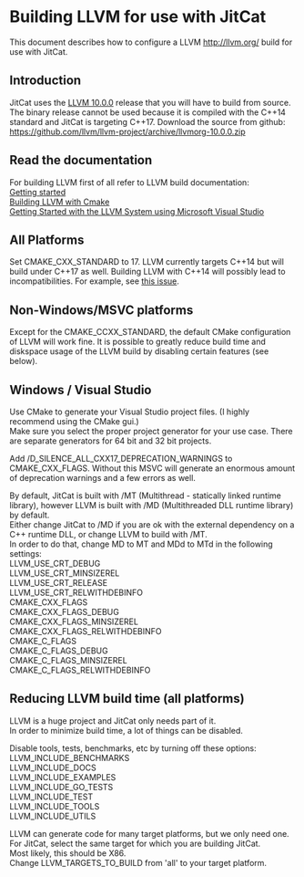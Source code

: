 # Building LLVM for use with JitCat
This document describes how to configure a LLVM http://llvm.org/ build for use with JitCat.

## Introduction
JitCat uses the [LLVM 10.0.0](https://github.com/llvm/llvm-project/releases/tag/llvmorg-10.0.0) release that you will have to build from source. The binary release cannot be used because it is compiled with the C++14 standard and JitCat is targeting C++17.
Download the source from github: https://github.com/llvm/llvm-project/archive/llvmorg-10.0.0.zip

## Read the documentation
For building LLVM first of all refer to LLVM build documentation:  
[Getting started](https://llvm.org/docs/GettingStarted.html)  
[Building LLVM with Cmake](https://llvm.org/docs/CMake.html)  
[Getting Started with the LLVM System using Microsoft Visual Studio](https://llvm.org/docs/GettingStartedVS.html)  

## All Platforms
Set CMAKE_CXX_STANDARD to 17. LLVM currently targets C++14 but will build under C++17 as well. Building LLVM with C++14 will possibly lead to incompatibilities. For example, see [this issue](https://github.com/mvhooren/JitCat/issues/13).

## Non-Windows/MSVC platforms
Except for the CMAKE_CCXX_STANDARD, the default CMake configuration of LLVM will work fine. It is possible to greatly reduce build time and diskspace usage of the LLVM build by disabling certain features (see below).

## Windows / Visual Studio
Use CMake to generate your Visual Studio project files. (I highly recommend using the CMake gui.)  
Make sure you select the proper project generator for your use case. There are separate generators for 64 bit and 32 bit projects.  

Add /D_SILENCE_ALL_CXX17_DEPRECATION_WARNINGS to CMAKE_CXX_FLAGS. Without this MSVC will generate an enormous amount of deprecation warnings and a few errors as well.

By default, JitCat is built with /MT (Multithread - statically linked runtime library), however LLVM is built with /MD (Multithreaded DLL runtime library) by default.  
Either change JitCat to /MD if you are ok with the external dependency on a C++ runtime DLL, or change LLVM to build with /MT.  
In order to do that, change MD to MT and MDd to MTd in the following settings:  
LLVM_USE_CRT_DEBUG  
LLVM_USE_CRT_MINSIZEREL  
LLVM_USE_CRT_RELEASE  
LLVM_USE_CRT_RELWITHDEBINFO  
CMAKE_CXX_FLAGS  
CMAKE_CXX_FLAGS_DEBUG  
CMAKE_CXX_FLAGS_MINSIZEREL  
CMAKE_CXX_FLAGS_RELWITHDEBINFO  
CMAKE_C_FLAGS  
CMAKE_C_FLAGS_DEBUG  
CMAKE_C_FLAGS_MINSIZEREL  
CMAKE_C_FLAGS_RELWITHDEBINFO  


## Reducing LLVM build time (all platforms)

LLVM is a huge project and JitCat only needs part of it.  
In order to minimize build time, a lot of things can be disabled.  

Disable tools, tests, benchmarks, etc by turning off these options:  
LLVM_INCLUDE_BENCHMARKS  
LLVM_INCLUDE_DOCS  
LLVM_INCLUDE_EXAMPLES  
LLVM_INCLUDE_GO_TESTS  
LLVM_INCLUDE_TEST  
LLVM_INCLUDE_TOOLS  
LLVM_INCLUDE_UTILS  
  
LLVM can generate code for many target platforms, but we only need one.  
For JitCat, select the same target for which you are building JitCat.  
Most likely, this should be X86.  
Change LLVM_TARGETS_TO_BUILD from 'all' to your target platform.  

